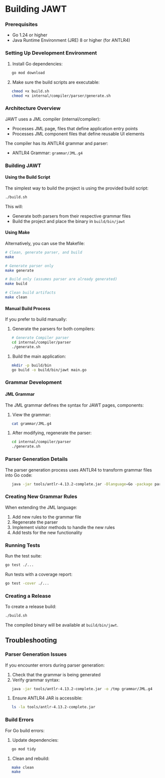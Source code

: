 # Building JAWT

### Prerequisites
- Go 1.24 or higher
- Java Runtime Environment (JRE) 8 or higher (for ANTLR4)

### Setting Up Development Environment

1. Install Go dependencies:
``` bash
   go mod download
```

2. Make sure the build scripts are executable:
``` bash
   chmod +x build.sh
   chmod +x internal/compiler/parser/generate.sh
```
### Architecture Overview

JAWT uses a JML compiler (internal/compiler):
- Processes JML page, files that define application entry points
- Processes JML component files that define reusable UI elements

The compiler has its ANTLR4 grammar and parser:
- ANTLR4 Grammar: `grammar/JML.g4`

### Building JAWT

#### Using the Build Script
The simplest way to build the project is using the provided build script:
``` bash
./build.sh
```
This will:
- Generate both parsers from their respective grammar files
- Build the project and place the binary in `build/bin/jawt`

#### Using Make
Alternatively, you can use the Makefile:
``` bash
# Clean, generate parser, and build
make

# Generate parser only
make generate

# Build only (assumes parser are already generated)
make build

# Clean build artifacts
make clean
```
#### Manual Build Process

If you prefer to build manually:
1. Generate the parsers for both compilers:
``` bash
   # Generate Compiler parser
   cd internal/compiler/parser
   ./generate.sh
```
1. Build the main application:
``` bash
   mkdir -p build/bin
   go build -o build/bin/jawt main.go
```
### Grammar Development

#### JML Grammar
The JML grammar defines the syntax for JAWT pages, components:
1. View the grammar:
``` bash
   cat grammar/JML.g4
```
1. After modifying, regenerate the parser:
``` bash
   cd internal/compiler/parser
   ./generate.sh
```
### Parser Generation Details
The parser generation process uses ANTLR4 to transform grammar files into Go code:

``` bash
   java -jar tools/antlr-4.13.2-complete.jar -Dlanguage=Go -package parser -visitor -o internal/compiler/parser grammar/JML.g4
```

### Creating New Grammar Rules
When extending the JML language:
1. Add new rules to the grammar file
2. Regenerate the parser
3. Implement visitor methods to handle the new rules
4. Add tests for the new functionality

### Running Tests
Run the test suite:
``` bash
go test ./...
```
Run tests with a coverage report:
``` bash
go test -cover ./...
```
### Creating a Release
To create a release build:
``` bash
./build.sh
```
The compiled binary will be available at `build/bin/jawt`.

## Troubleshooting

### Parser Generation Issues

If you encounter errors during parser generation:
1. Check that the grammar is being generated
2. Verify grammar syntax:
``` bash
   java -jar tools/antlr-4.13.2-complete.jar -o /tmp grammar/JML.g4
```
1. Ensure ANTLR4 JAR is accessible:
``` bash
   ls -la tools/antlr-4.13.2-complete.jar
```
### Build Errors
For Go build errors:
1. Update dependencies:
``` bash
   go mod tidy
```
1. Clean and rebuild:
``` bash
   make clean
   make
```


